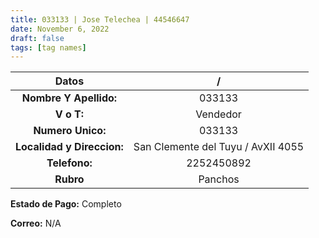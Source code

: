 ```yaml
---
title: 033133 | Jose Telechea | 44546647
date: November 6, 2022
draft: false
tags: [tag names]
---
```


|          **Datos**         |                  /                 |
|:--------------------------:|:----------------------------------:|
| **Nombre Y Apellido:**     | 033133                             |
| **V o T:**                 | Vendedor                           |
| **Numero Unico:**          | 033133                             |
| **Localidad y Direccion:** | San Clemente del Tuyu / AvXII 4055 |
| **Telefono:**              | 2252450892                         |
| **Rubro**                  | Panchos                            |


**Estado de Pago:** Completo

**Correo:** N/A
